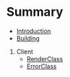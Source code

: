 # Summary

- [Introduction](./intro.md)
- [Building](./building.md)

1. Client
    - [RenderClass](client/renderclass.md)
    - [ErrorClass](client/errorclass.md)
